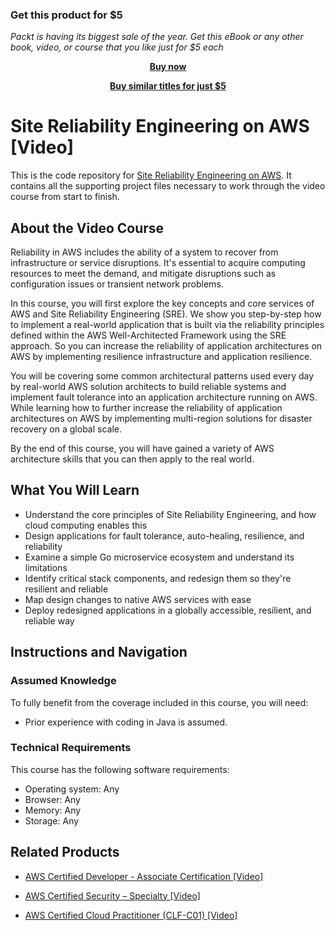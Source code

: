 
### Get this product for $5

<i>Packt is having its biggest sale of the year. Get this eBook or any other book, video, or course that you like just for $5 each</i>


<b><p align='center'>[Buy now](https://packt.link/9781800205970)</p></b>


<b><p align='center'>[Buy similar titles for just $5](https://subscription.packtpub.com/search)</p></b>


# Site Reliability Engineering on AWS [Video]
This is the code repository for [Site Reliability Engineering on AWS](https://www.packtpub.com/cloud-networking/site-reliability-engineering-on-aws-video). It contains all the supporting project files necessary to work through the video course from start to finish.
## About the Video Course
Reliability in AWS includes the ability of a system to recover from infrastructure or service disruptions. It's essential to acquire computing resources to meet the demand, and mitigate disruptions such as configuration issues or transient network problems.

In this course, you will first explore the key concepts and core services of AWS and Site Reliability Engineering (SRE). We show you step-by-step how to implement a real-world application that is built via the reliability principles defined within the AWS Well-Architected Framework using the SRE approach. So you can increase the reliability of application architectures on AWS by implementing resilience infrastructure and application resilience.

You will be covering some common architectural patterns used every day by real-world AWS solution architects to build reliable systems and implement fault tolerance into an application architecture running on AWS. While learning how to further increase the reliability of application architectures on AWS by implementing multi-region solutions for disaster recovery on a global scale.

By the end of this course, you will have gained a variety of AWS architecture skills that you can then apply to the real world.

<H2>What You Will Learn</H2>
<DIV class=book-info-will-learn-text>
<UL>
<LI>Understand the core principles of Site Reliability Engineering, and how cloud computing enables this
<LI>Design applications for fault tolerance, auto-healing, resilience, and reliability
<LI>Examine a simple Go microservice ecosystem and understand its limitations
<LI>Identify critical stack components, and redesign them so they're resilient and reliable
<LI>Map design changes to native AWS services with ease
<LI>Deploy redesigned applications in a globally accessible, resilient, and reliable way	</LI></UL></DIV>

## Instructions and Navigation
### Assumed Knowledge
To fully benefit from the coverage included in this course, you will need:<br/>
<UL>
<LI>Prior experience with coding in Java is assumed.</LI></UL>

### Technical Requirements
This course has the following software requirements:<br/>
<UL><LI>Operating system: Any
<LI>Browser: Any
<LI>Memory:  Any
<LI>Storage: Any</LI></UL>

## Related Products
* [AWS Certified Developer - Associate Certification [Video]](https://www.packtpub.com/virtualization-and-cloud/aws-certified-developer-associate-certification-video)

* [AWS Certified Security – Specialty [Video]](https://www.packtpub.com/cloud-networking/aws-certified-security-specialty-video)

* [AWS Certified Cloud Practitioner (CLF-C01) [Video]](https://www.packtpub.com/cloud-networking/aws-certified-cloud-practitioner-clf-c01-video)

